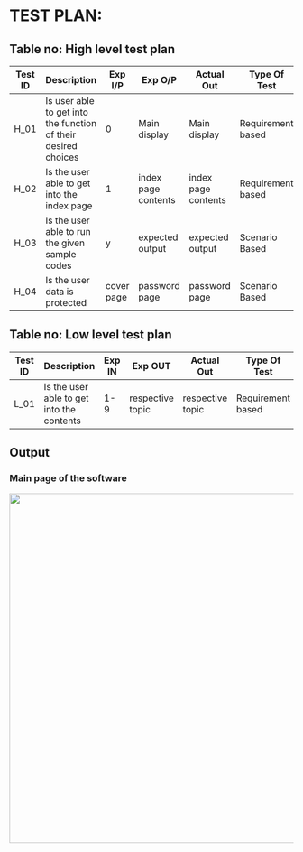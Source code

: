 # TEST PLAN:

## Table no: High level test plan

| **Test ID** | **Description**                                              | **Exp I/P** | **Exp O/P** | **Actual Out** |**Type Of Test**  |    
|-------------|--------------------------------------------------------------|------------|-------------|----------------|------------------|
|  H_01       | Is user able to get into the function of their desired choices | 0 | Main display | Main display | Requirement based |
|  H_02       | Is the user able to get into the index page | 1 | index page contents | index page contents | Requirement based |
|  H_03       | Is the user able to run the given sample codes | y | expected output | expected output | Scenario Based |
|  H_04       | Is the user data is protected | cover page | password page | password page | Scenario Based |      

## Table no: Low level test plan

| **Test ID** | **Description**                                              | **Exp IN** | **Exp OUT** | **Actual Out** |**Type Of Test**  |    
|-------------|--------------------------------------------------------------|------------|-------------|----------------|------------------|
|  L_01       | Is the user able to get into the contents | 1-9 | respective topic | respective topic|Requirement based |


## Output

### Main page of the software
<img src="https://github.com/anitakumarijena/M1_Protected_Personal_Diary/blob/main/5_ImagesAndVideos/main%20function.PNG" width="1020" height="620">
